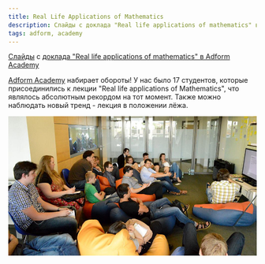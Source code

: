 ```yaml
---
title: Real Life Applications of Mathematics
description: Слайды с доклада "Real life applications of mathematics" в Adform Academy
tags: adform, academy
---
```


[Слайды](/real-life-applications-of-mathematics/) с [доклада "Real life applications of mathematics" в Adform Аcademy](http://academy.adform.com/lectures-and-seminars/real-life-applications-of-mathematics/)

[Adform Academy](http://academy.adform.com/) набирает обороты! У нас было 17 студентов, которые присоединились к лекции "Real life applications of Mathematics", что являлось абсолютным 
рекордом на тот момент. Также можно наблюдать новый тренд - лекция в положении лёжа. <i class="fa fa-smile-o" />

![Фотография с лекции "Real life applications of Mathematics"](/images/2013-07-09-real-life-applications-of-mathematics.jpg)